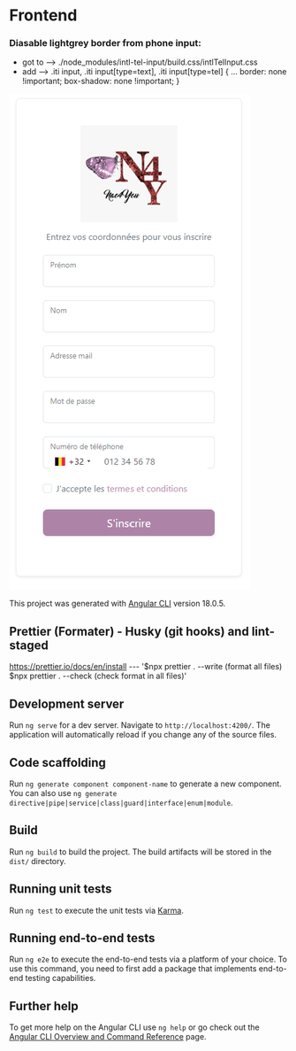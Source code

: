 # Frontend

### Diasable lightgrey border from phone input:
- got to --> ./node_modules/intl-tel-input/build.css/intlTelInput.css
- add -->  .iti input, .iti input[type=text], .iti input[type=tel] {
    ...
    border: none !important;
    box-shadow: none !important; }

![alt text](sign_up_state.png)

This project was generated with [Angular CLI](https://github.com/angular/angular-cli) version 18.0.5.

## Prettier (Formater) - Husky (git hooks) and lint-staged

https://prettier.io/docs/en/install --- '$npx prettier . --write (format all files) $npx prettier . --check (check format in all files)'

## Development server

Run `ng serve` for a dev server. Navigate to `http://localhost:4200/`. The application will automatically reload if you change any of the source files.

## Code scaffolding

Run `ng generate component component-name` to generate a new component. You can also use `ng generate directive|pipe|service|class|guard|interface|enum|module`.

## Build

Run `ng build` to build the project. The build artifacts will be stored in the `dist/` directory.

## Running unit tests

Run `ng test` to execute the unit tests via [Karma](https://karma-runner.github.io).

## Running end-to-end tests

Run `ng e2e` to execute the end-to-end tests via a platform of your choice. To use this command, you need to first add a package that implements end-to-end testing capabilities.

## Further help

To get more help on the Angular CLI use `ng help` or go check out the [Angular CLI Overview and Command Reference](https://angular.dev/tools/cli) page.
